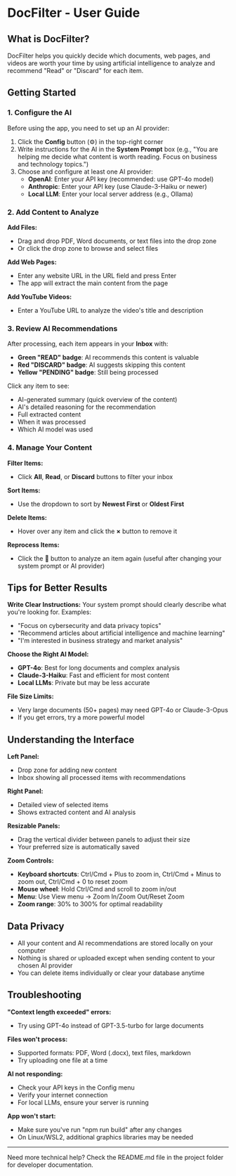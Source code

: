# DocFilter - User Guide

## What is DocFilter?

DocFilter helps you quickly decide which documents, web pages, and videos are worth your time by using artificial intelligence to analyze and recommend "Read" or "Discard" for each item.

## Getting Started

### 1. Configure the AI
Before using the app, you need to set up an AI provider:

1. Click the **Config** button (⚙️) in the top-right corner
2. Write instructions for the AI in the **System Prompt** box (e.g., "You are helping me decide what content is worth reading. Focus on business and technology topics.")
3. Choose and configure at least one AI provider:
   - **OpenAI**: Enter your API key (recommended: use GPT-4o model)
   - **Anthropic**: Enter your API key (use Claude-3-Haiku or newer)
   - **Local LLM**: Enter your local server address (e.g., Ollama)

### 2. Add Content to Analyze

**Add Files:**
- Drag and drop PDF, Word documents, or text files into the drop zone
- Or click the drop zone to browse and select files

**Add Web Pages:**
- Enter any website URL in the URL field and press Enter
- The app will extract the main content from the page

**Add YouTube Videos:**
- Enter a YouTube URL to analyze the video's title and description

### 3. Review AI Recommendations

After processing, each item appears in your **Inbox** with:
- **Green "READ" badge**: AI recommends this content is valuable
- **Red "DISCARD" badge**: AI suggests skipping this content
- **Yellow "PENDING" badge**: Still being processed

Click any item to see:
- AI-generated summary (quick overview of the content)
- AI's detailed reasoning for the recommendation
- Full extracted content
- When it was processed
- Which AI model was used

### 4. Manage Your Content

**Filter Items:**
- Click **All**, **Read**, or **Discard** buttons to filter your inbox

**Sort Items:**
- Use the dropdown to sort by **Newest First** or **Oldest First**

**Delete Items:**
- Hover over any item and click the **×** button to remove it

**Reprocess Items:**
- Click the **🔄** button to analyze an item again (useful after changing your system prompt or AI provider)

## Tips for Better Results

**Write Clear Instructions:**
Your system prompt should clearly describe what you're looking for. Examples:
- "Focus on cybersecurity and data privacy topics"
- "Recommend articles about artificial intelligence and machine learning"
- "I'm interested in business strategy and market analysis"

**Choose the Right AI Model:**
- **GPT-4o**: Best for long documents and complex analysis
- **Claude-3-Haiku**: Fast and efficient for most content
- **Local LLMs**: Private but may be less accurate

**File Size Limits:**
- Very large documents (50+ pages) may need GPT-4o or Claude-3-Opus
- If you get errors, try a more powerful model

## Understanding the Interface

**Left Panel:**
- Drop zone for adding new content
- Inbox showing all processed items with recommendations

**Right Panel:**
- Detailed view of selected items
- Shows extracted content and AI analysis

**Resizable Panels:**
- Drag the vertical divider between panels to adjust their size
- Your preferred size is automatically saved

**Zoom Controls:**
- **Keyboard shortcuts**: Ctrl/Cmd + Plus to zoom in, Ctrl/Cmd + Minus to zoom out, Ctrl/Cmd + 0 to reset zoom
- **Mouse wheel**: Hold Ctrl/Cmd and scroll to zoom in/out
- **Menu**: Use View menu → Zoom In/Zoom Out/Reset Zoom
- **Zoom range**: 30% to 300% for optimal readability

## Data Privacy

- All your content and AI recommendations are stored locally on your computer
- Nothing is shared or uploaded except when sending content to your chosen AI provider
- You can delete items individually or clear your database anytime

## Troubleshooting

**"Context length exceeded" errors:**
- Try using GPT-4o instead of GPT-3.5-turbo for large documents

**Files won't process:**
- Supported formats: PDF, Word (.docx), text files, markdown
- Try uploading one file at a time

**AI not responding:**
- Check your API keys in the Config menu
- Verify your internet connection
- For local LLMs, ensure your server is running

**App won't start:**
- Make sure you've run "npm run build" after any changes
- On Linux/WSL2, additional graphics libraries may be needed

---

Need more technical help? Check the README.md file in the project folder for developer documentation.